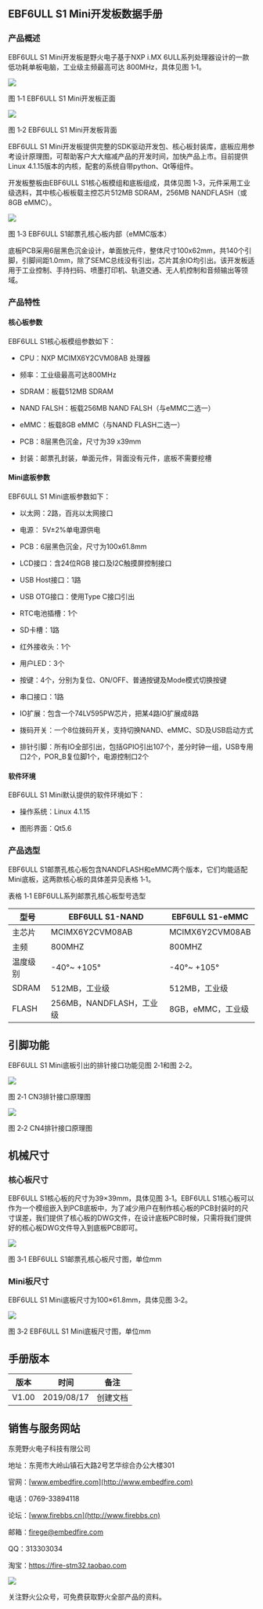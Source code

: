EBF6ULL S1 Mini开发板数据手册
--------

### 产品概述

EBF6ULL S1 Mini开发板是野火电子基于NXP i.MX
6ULL系列处理器设计的一款低功耗单板电脑，工业级主频最高可达 800MHz，具体见图
1‑1。

![](../media/184f64a3755869c705698ebc361961cd.jpg)

图 1‑1 EBF6ULL S1 Mini开发板正面

![](../media/5925c9a59da2ccdc242fd051dd84a457.jpg)

图 1‑2 EBF6ULL S1 Mini开发板背面

EBF6ULL S1
Mini开发板提供完整的SDK驱动开发包、核心板封装库，底板应用参考设计原理图，可帮助客户大大缩减产品的开发时间，加快产品上市。目前提供Linux
4.1.15版本的内核，配套的系统自带python、Qt等组件。

开发板整板由EBF6ULL S1核心板模组和底板组成，具体见图
1‑3，元件采用工业级选料，其中核心板板载主控芯片512MB SDRAM，256MB
NANDFLASH（或8GB eMMC）。

![](../media/d3cdf2837f39ba1ce51c87fe2b8ecfbf.jpg)

图 1‑3 EBF6ULL S1邮票孔核心板内部（eMMC版本）

底板PCB采用6层黑色沉金设计，单面放元件，整体尺寸100x62mm，共140个引脚，引脚间距1.0mm，除了SEMC总线没有引出，芯片其余IO均引出。该开发板适用于工业控制、手持扫码、喷墨打印机、轨道交通、无人机控制和音频输出等领域。

### 产品特性

#### 核心板参数

EBF6ULL S1核心板模组参数如下：

-   CPU：NXP MCIMX6Y2CVM08AB 处理器

-   频率：工业级最高可达800MHz

-   SDRAM：板载512MB SDRAM

-   NAND FALSH：板载256MB NAND FALSH（与eMMC二选一）

-   eMMC：板载8GB eMMC（与NAND FLASH二选一）

-   PCB：8层黑色沉金，尺寸为39 x39mm

-   封装：邮票孔封装，单面元件，背面没有元件，底板不需要挖槽

#### Mini底板参数

EBF6ULL S1 Mini底板参数如下：

-   以太网：2路，百兆以太网接口

-   电源： 5V±2%单电源供电

-   PCB：6层黑色沉金，尺寸为100x61.8mm

-   LCD接口：含24位RGB 接口及I2C触摸屏控制接口

-   USB Host接口：1路

-   USB OTG接口：使用Type C接口引出

-   RTC电池插槽：1个

-   SD卡槽：1路

-   红外接收头：1个

-   用户LED：3个

-   按键：4个，分别为复位、ON/OFF、普通按键及Mode模式切换按键

-   串口接口：1路

-   IO扩展：包含一个74LV595PW芯片，把某4路IO扩展成8路

-   拨码开关：一个8位拨码开关，支持切换NAND、eMMC、SD及USB启动方式

-   排针引脚：所有IO全部引出，包括GPIO引出107个，差分时钟一组，USB专用口2个，POR_B复位脚1个，电源控制口2个

#### 软件环境

EBF6ULL S1 Mini默认提供的软件环境如下：

-   操作系统：Linux 4.1.15

-   图形界面：Qt5.6

### 产品选型

EBF6ULL
S1邮票孔核心板包含NANDFLASH和eMMC两个版本，它们均能适配Mini底板，这两款核心板的具体差异见表格
1‑1。

表格 1‑1 EBF6ULL系列邮票孔核心板型号选型

| 型号     | EBF6ULL S1-NAND          | EBF6ULL S1-eMMC   |
|----------|--------------------------|-------------------|
| 主芯片   | MCIMX6Y2CVM08AB          | MCIMX6Y2CVM08AB   |
| 主频     | 800MHZ                   | 800MHZ            |
| 温度级别 | \-40°\~ +105°            | \-40°\~ +105°     |
| SDRAM    | 512MB，工业级            | 512MB，工业级     |
| FLASH    | 256MB，NANDFLASH，工业级 | 8GB，eMMC，工业级 |

引脚功能 
---------

EBF6ULL S1 Mini底板引出的排针接口功能见图 2‑1和图 2‑2。

![](../media/fc579db269be1fd45464f4c8df6eb3c8.png)

图 2‑1 CN3排针接口原理图

![](../media/789afb1c05ad1a36fee882501bfc6333.png)

图 2‑2 CN4排针接口原理图

机械尺寸 
---------

### 核心板尺寸

EBF6ULL S1核心板的尺寸为39×39mm，具体见图 3‑1。EBF6ULL
S1核心板可以作为一个模组嵌入到PCB底板中，为了减少用户在制作核心板的PCB封装时的尺寸误差，我们提供了核心板的DWG文件，在设计底板PCB时候，只需将我们提供好的核心板DWG文件导入到底板PCB即可。

![](../media/8ad9953551dc38e4d78dfd93785e9340.png)

图 3‑1 EBF6ULL S1邮票孔核心板尺寸图，单位mm

### Mini板尺寸

EBF6ULL S1 Mini底板尺寸为100×61.8mm，具体见图 3‑2。

![](../media/629fe117548a7e680e376050d355009f.png)

图 3‑2 EBF6ULL S1 Mini底板尺寸图，单位mm

手册版本
--------

| 版本  | 时间       | 备注     |
|-------|------------|----------|
| V1.00 | 2019/08/17 | 创建文档 |

销售与服务网站
--------------

东莞野火电子科技有限公司

地址：东莞市大岭山镇石大路2号艺华综合办公大楼301

官网：[www.embedfire.com](http://www.embedfire.com)

电话：0769-33894118

论坛：[www.firebbs.cn](http://www.firebbs.cn)

邮箱：<firege@embedfire.com>

QQ：313303034

淘宝：<https://fire-stm32.taobao.com>

![](../media/d35db373b092964b745f897492ec7ca0.jpg)

关注野火公众号，可免费获取野火全部产品的资料。

